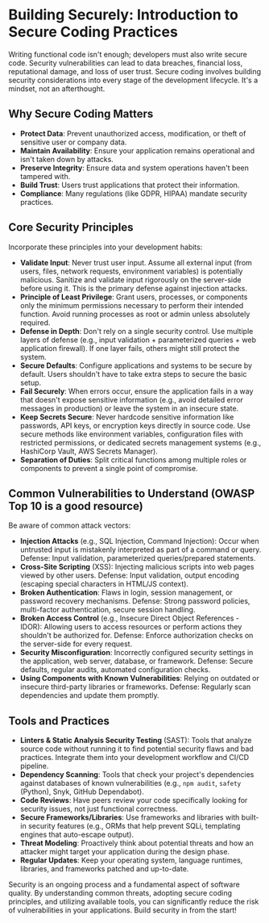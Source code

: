 # Building Securely: Introduction to Secure Coding Practices

Writing functional code isn't enough; developers must also write secure code. Security vulnerabilities can lead to data breaches, financial loss, reputational damage, and loss of user trust. Secure coding involves building security considerations into every stage of the development lifecycle. It's a mindset, not an afterthought.

## Why Secure Coding Matters

- **Protect Data**: Prevent unauthorized access, modification, or theft of sensitive user or company data.
- **Maintain Availability**: Ensure your application remains operational and isn't taken down by attacks.
- **Preserve Integrity**: Ensure data and system operations haven't been tampered with.
- **Build Trust**: Users trust applications that protect their information.
- **Compliance**: Many regulations (like GDPR, HIPAA) mandate security practices.

## Core Security Principles

Incorporate these principles into your development habits:

- **Validate Input**: Never trust user input. Assume all external input (from users, files, network requests, environment variables) is potentially malicious. Sanitize and validate input rigorously on the server-side before using it. This is the primary defense against injection attacks.
- **Principle of Least Privilege**: Grant users, processes, or components only the minimum permissions necessary to perform their intended function. Avoid running processes as root or admin unless absolutely required.
- **Defense in Depth**: Don't rely on a single security control. Use multiple layers of defense (e.g., input validation + parameterized queries + web application firewall). If one layer fails, others might still protect the system.
- **Secure Defaults**: Configure applications and systems to be secure by default. Users shouldn't have to take extra steps to secure the basic setup.
- **Fail Securely**: When errors occur, ensure the application fails in a way that doesn't expose sensitive information (e.g., avoid detailed error messages in production) or leave the system in an insecure state.
- **Keep Secrets Secure**: Never hardcode sensitive information like passwords, API keys, or encryption keys directly in source code. Use secure methods like environment variables, configuration files with restricted permissions, or dedicated secrets management systems (e.g., HashiCorp Vault, AWS Secrets Manager).
- **Separation of Duties**: Split critical functions among multiple roles or components to prevent a single point of compromise.

## Common Vulnerabilities to Understand (OWASP Top 10 is a good resource)

Be aware of common attack vectors:

- **Injection Attacks** (e.g., SQL Injection, Command Injection): Occur when untrusted input is mistakenly interpreted as part of a command or query. Defense: Input validation, parameterized queries/prepared statements.
- **Cross-Site Scripting** (XSS): Injecting malicious scripts into web pages viewed by other users. Defense: Input validation, output encoding (escaping special characters in HTML/JS context).
- **Broken Authentication**: Flaws in login, session management, or password recovery mechanisms. Defense: Strong password policies, multi-factor authentication, secure session handling.
- **Broken Access Control** (e.g., Insecure Direct Object References - IDOR): Allowing users to access resources or perform actions they shouldn't be authorized for. Defense: Enforce authorization checks on the server-side for every request.
- **Security Misconfiguration**: Incorrectly configured security settings in the application, web server, database, or framework. Defense: Secure defaults, regular audits, automated configuration checks.
- **Using Components with Known Vulnerabilities**: Relying on outdated or insecure third-party libraries or frameworks. Defense: Regularly scan dependencies and update them promptly.

## Tools and Practices

- **Linters & Static Analysis Security Testing** (SAST): Tools that analyze source code without running it to find potential security flaws and bad practices. Integrate them into your development workflow and CI/CD pipeline.
- **Dependency Scanning**: Tools that check your project's dependencies against databases of known vulnerabilities (e.g., `npm audit`, `safety` (Python), Snyk, GitHub Dependabot).
- **Code Reviews**: Have peers review your code specifically looking for security issues, not just functional correctness.
- **Secure Frameworks/Libraries**: Use frameworks and libraries with built-in security features (e.g., ORMs that help prevent SQLi, templating engines that auto-escape output).
- **Threat Modeling**: Proactively think about potential threats and how an attacker might target your application during the design phase.
- **Regular Updates**: Keep your operating system, language runtimes, libraries, and frameworks patched and up-to-date.


Security is an ongoing process and a fundamental aspect of software quality. By understanding common threats, adopting secure coding principles, and utilizing available tools, you can significantly reduce the risk of vulnerabilities in your applications. Build security in from the start!
